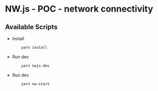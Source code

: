 # NW.js - POC - network connectivity

## Available Scripts

- Install

    ```bash
        yarn install 
    ```
    
- Run dev

    ```bash
        yarn nwjs-dev
    ```

- Run dev

    ```bash
        yarn nw-start
    ```

